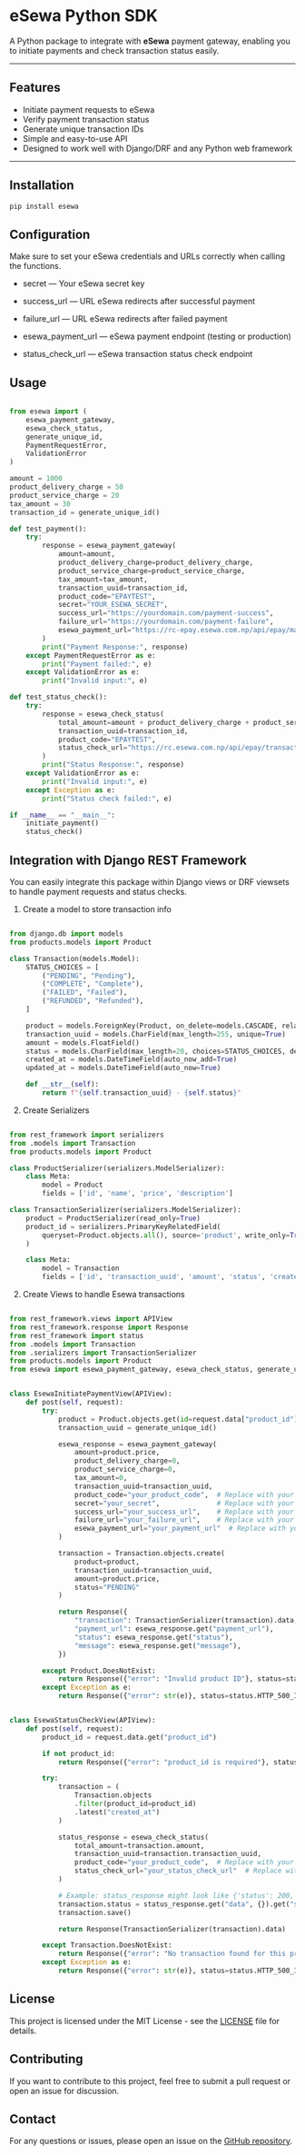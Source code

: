 # eSewa Python SDK

A Python package to integrate with **eSewa** payment gateway, enabling you to initiate payments and check transaction status easily.

---

## Features

- Initiate payment requests to eSewa
- Verify payment transaction status
- Generate unique transaction IDs
- Simple and easy-to-use API
- Designed to work well with Django/DRF and any Python web framework

---

## Installation

```bash
pip install esewa

```


## Configuration
Make sure to set your eSewa credentials and URLs correctly when calling the functions.

- secret — Your eSewa secret key

- success_url — URL eSewa redirects after successful payment

- failure_url — URL eSewa redirects after failed payment

- esewa_payment_url — eSewa payment endpoint (testing or production)

- status_check_url — eSewa transaction status check endpoint




## Usage

```python 

from esewa import (
    esewa_payment_gateway, 
    esewa_check_status, 
    generate_unique_id, 
    PaymentRequestError, 
    ValidationError
)

amount = 1000
product_delivery_charge = 50
product_service_charge = 20
tax_amount = 30
transaction_id = generate_unique_id()

def test_payment():
    try:
        response = esewa_payment_gateway(
            amount=amount,
            product_delivery_charge=product_delivery_charge,
            product_service_charge=product_service_charge,
            tax_amount=tax_amount,
            transaction_uuid=transaction_id,
            product_code="EPAYTEST",
            secret="YOUR_ESEWA_SECRET",
            success_url="https://yourdomain.com/payment-success",
            failure_url="https://yourdomain.com/payment-failure",
            esewa_payment_url="https://rc-epay.esewa.com.np/api/epay/main/v2/form"
        )
        print("Payment Response:", response)
    except PaymentRequestError as e:
        print("Payment failed:", e)
    except ValidationError as e:
        print("Invalid input:", e)

def test_status_check():
    try:
        response = esewa_check_status(
            total_amount=amount + product_delivery_charge + product_service_charge + tax_amount,
            transaction_uuid=transaction_id,
            product_code="EPAYTEST",
            status_check_url="https://rc.esewa.com.np/api/epay/transaction/status/"
        )
        print("Status Response:", response)
    except ValidationError as e:
        print("Invalid input:", e)
    except Exception as e:
        print("Status check failed:", e)

if __name__ == "__main__":
    initiate_payment()
    status_check()


 ```


## Integration with Django REST Framework

You can easily integrate this package within Django views or DRF viewsets to handle payment requests and status checks.

1.  Create a model to store transaction info

```python

from django.db import models
from products.models import Product 

class Transaction(models.Model):
    STATUS_CHOICES = [
        ("PENDING", "Pending"),
        ("COMPLETE", "Complete"),
        ("FAILED", "Failed"),
        ("REFUNDED", "Refunded"),
    ]

    product = models.ForeignKey(Product, on_delete=models.CASCADE, related_name="transactions")
    transaction_uuid = models.CharField(max_length=255, unique=True)
    amount = models.FloatField()
    status = models.CharField(max_length=20, choices=STATUS_CHOICES, default="PENDING")
    created_at = models.DateTimeField(auto_now_add=True)
    updated_at = models.DateTimeField(auto_now=True)

    def __str__(self):
        return f"{self.transaction_uuid} - {self.status}"

```

2. Create Serializers

```python

from rest_framework import serializers
from .models import Transaction
from products.models import Product

class ProductSerializer(serializers.ModelSerializer):
    class Meta:
        model = Product
        fields = ['id', 'name', 'price', 'description']

class TransactionSerializer(serializers.ModelSerializer):
    product = ProductSerializer(read_only=True)
    product_id = serializers.PrimaryKeyRelatedField(
        queryset=Product.objects.all(), source='product', write_only=True
    )

    class Meta:
        model = Transaction
        fields = ['id', 'transaction_uuid', 'amount', 'status', 'created_at', 'updated_at', 'product', 'product_id']

```

2. Create Views to handle Esewa transactions

```python

from rest_framework.views import APIView
from rest_framework.response import Response
from rest_framework import status
from .models import Transaction
from .serializers import TransactionSerializer
from products.models import Product
from esewa import esewa_payment_gateway, esewa_check_status, generate_unique_id


class EsewaInitiatePaymentView(APIView):
    def post(self, request):
        try:
            product = Product.objects.get(id=request.data["product_id"])
            transaction_uuid = generate_unique_id()

            esewa_response = esewa_payment_gateway(
                amount=product.price,
                product_delivery_charge=0,
                product_service_charge=0,
                tax_amount=0,
                transaction_uuid=transaction_uuid,
                product_code="your_product_code",  # Replace with your actual product code
                secret="your_secret",              # Replace with your actual secret
                success_url="your_success_url",    # Replace with your actual success URL
                failure_url="your_failure_url",    # Replace with your actual failure URL
                esewa_payment_url="your_payment_url"  # Replace with your actual payment URL
            )

            transaction = Transaction.objects.create(
                product=product,
                transaction_uuid=transaction_uuid,
                amount=product.price,
                status="PENDING"
            )

            return Response({
                "transaction": TransactionSerializer(transaction).data,
                "payment_url": esewa_response.get("payment_url"),
                "status": esewa_response.get("status"),
                "message": esewa_response.get("message"),
            })

        except Product.DoesNotExist:
            return Response({"error": "Invalid product ID"}, status=status.HTTP_404_NOT_FOUND)
        except Exception as e:
            return Response({"error": str(e)}, status=status.HTTP_500_INTERNAL_SERVER_ERROR)


class EsewaStatusCheckView(APIView):
    def post(self, request):
        product_id = request.data.get("product_id")

        if not product_id:
            return Response({"error": "product_id is required"}, status=status.HTTP_400_BAD_REQUEST)

        try:
            transaction = (
                Transaction.objects
                .filter(product_id=product_id)
                .latest("created_at")
            )

            status_response = esewa_check_status(
                total_amount=transaction.amount,
                transaction_uuid=transaction.transaction_uuid,
                product_code="your_product_code",  # Replace with your actual product code
                status_check_url="your_status_check_url"  # Replace with your actual status check URL
            )

            # Example: status_response might look like {'status': 200, 'data': {'status': 'COMPLETE', ...}}
            transaction.status = status_response.get("data", {}).get("status", transaction.status)
            transaction.save()

            return Response(TransactionSerializer(transaction).data)

        except Transaction.DoesNotExist:
            return Response({"error": "No transaction found for this product"}, status=status.HTTP_404_NOT_FOUND)
        except Exception as e:
            return Response({"error": str(e)}, status=status.HTTP_500_INTERNAL_SERVER_ERROR)


```

## License

This project is licensed under the MIT License - see the [LICENSE](LICENSE) file for details.

## Contributing

If you want to contribute to this project, feel free to submit a pull request or open an issue for discussion.

## Contact
For any questions or issues, please open an issue on the [GitHub repository](https://github.com/sahilverse/esewa-python/issues).
